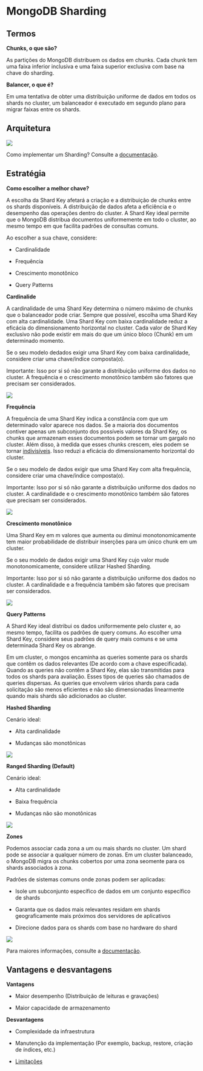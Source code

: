 # MongoDB Sharding

## Termos
**Chunks, o que são?**

As partições do MongoDB distribuem os dados em chunks. Cada chunk tem uma faixa inferior inclusiva e uma faixa superior exclusiva com base na chave do sharding.

**Balancer, o que é?**

Em uma tentativa de obter uma distribuição uniforme de dados em todos os shards no cluster, um balanceador é executado em segundo plano para migrar faixas entre os shards.

## Arquitetura
![](../img/sharded-cluster-architecture.jpeg)

Como implementar um Sharding? Consulte a [documentação](https://www.mongodb.com/pt-br/docs/manual/tutorial/deploy-shard-cluster/).

## Estratégia
**Como escolher a melhor chave?**

A escolha da Shard Key afetará a criação e a distribuição de chunks entre os shards disponíveis. A distribuição de dados afeta a eficiência e o desempenho das operações dentro do cluster. A Shard Key ideal permite que o MongoDB distribua documentos uniformemente em todo o cluster, ao mesmo tempo em que facilita padrões de consultas comuns.

Ao escolher a sua chave, considere:

- Cardinalidade

- Frequência

- Crescimento monotônico

- Query Patterns

**Cardinalide**

A cardinalidade de uma Shard Key determina o número máximo de chunks que o balanceador pode criar. Sempre que possível, escolha uma Shard Key com alta cardinalidade. Uma Shard Key com baixa cardinalidade reduz a eficácia do dimensionamento horizontal no cluster. Cada valor de Shard Key exclusivo não pode existir em mais do que um único bloco (Chunk) em um determinado momento.

Se o seu modelo dedados exigir uma Shard Key com baixa cardinalidade, considere criar uma chave/índice composta(o).

Importante: Isso por si só não garante a distribuição uniforme dos dados no cluster. A frequência e o crescimento monotônico também são fatores que precisam ser considerados.

![](../img/sharded-cluster-ranged-distribution-low-cardinal.bakedsvg.svg)

**Frequência**

A frequência de uma Shard Key indica a constância com que um determinado valor aparece nos dados. Se a maioria dos documentos contiver apenas um subconjunto dos possíveis valores da Shard Key, os chunks que armazenam esses documentos podem se tornar um gargalo no cluster. Além disso, à medida que esses chunks crescem, eles podem se tornar [indivisíveis](https://www.mongodb.com/pt-br/docs/manual/core/sharding-data-partitioning/#std-label-jumbo-chunks). Isso reduzi a eficácia do dimensionamento horizontal do cluster.

Se o seu modelo de dados exigir que uma Shard Key com alta frequência, considere criar uma chave/índice composta(o).

Importante: Isso por si só não garante a distribuição uniforme dos dados no cluster. A cardinalidade e o crescimento monotônico também são fatores que precisam ser considerados.

![](../img/sharded-cluster-ranged-distribution-frequency.bakedsvg.svg)

**Crescimento monotônico**

Uma Shard Key em m valores que aumenta ou diminui monotonomicamente tem maior probabilidade de distribuir inserções para um único chunk em um cluster.

Se o seu modelo de dados exigir uma Shard Key cujo valor mude monotonomicamente, considere utilizar Hashed Sharding.

Importante: Isso por si só não garante a distribuição uniforme dos dados no cluster. A cardinalidade e a frequência também são fatores que precisam ser considerados.

![](../img/sharded-cluster-monotonic-distribution.bakedsvg.svg)

**Query Patterns**

A Shard Key ideal distribui os dados uniformemente pelo cluster e, ao mesmo tempo, facilita os padrões de query comuns. Ao escolher uma Shard Key, considere seus padrões de query mais comuns e se uma determinada Shard Key os abrange.

Em um cluster, o mongos encaminha as queries somente para os shards que contêm os dados relevantes (De acordo com a chave especificada). Quando as queries não contêm a Shard Key, elas são transmitidas para todos os shards para avaliação. Esses tipos de queries são chamados de queries dispersas. As queries que envolvem vários shards para cada solicitação são menos eficientes e não são dimensionadas linearmente quando mais shards são adicionados ao cluster.

**Hashed Sharding**

Cenário ideal:

- Alta cardinalidade

- Mudanças são monotônicas

![](../img/sharding-hash-based.bakedsvg.svg)

**Ranged Sharding (Default)**

Cenário ideal:

- Alta cardinalidade

- Baixa frequência

- Mudanças não são monotônicas

![](../img/sharding-range-based.bakedsvg.svg)

**Zones**

Podemos associar cada zona a um ou mais shards no cluster. Um shard pode se associar a qualquer número de zonas. Em um cluster balanceado, o MongoDB migra os chunks cobertos por uma zona seomente para os shards associados à zona.

Padrões de sistemas comuns onde zonas podem ser aplicadas:

- Isole um subconjunto específico de dados em um conjunto específico de shards

- Garanta que os dados mais relevantes residam em shards geograficamente mais próximos dos servidores de aplicativos

- Direcione dados para os shards com base no hardware do shard

![](../img/sharded-cluster-zones.bakedsvg.svg)

Para maiores informações, consulte a [documentação](https://www.mongodb.com/pt-br/docs/manual/tutorial/sharding-segmenting-shards/).

## Vantagens e desvantagens
**Vantagens**

- Maior desempenho (Distribuição de leituras e gravações)

- Maior capacidade de armazenamento

**Desvantagens**

- Complexidade da infraestrutura

- Manutenção da implementação (Por exemplo, backup, restore, criação de índices, etc.)

- [Limitações](https://www.mongodb.com/pt-br/docs/manual/reference/limits/#sharded-clusters)